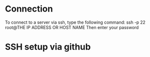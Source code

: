 # Connection
To connect to a server via ssh, type the following command:
ssh -p 22 root@THE IP ADDRESS OR HOST NAME
Then enter your password

# SSH setup via github
